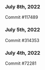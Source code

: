 ### July 8th, 2022

Commit #117489

### July 5th, 2022

Commit #314353


### July 4th, 2022

Commit #72281
